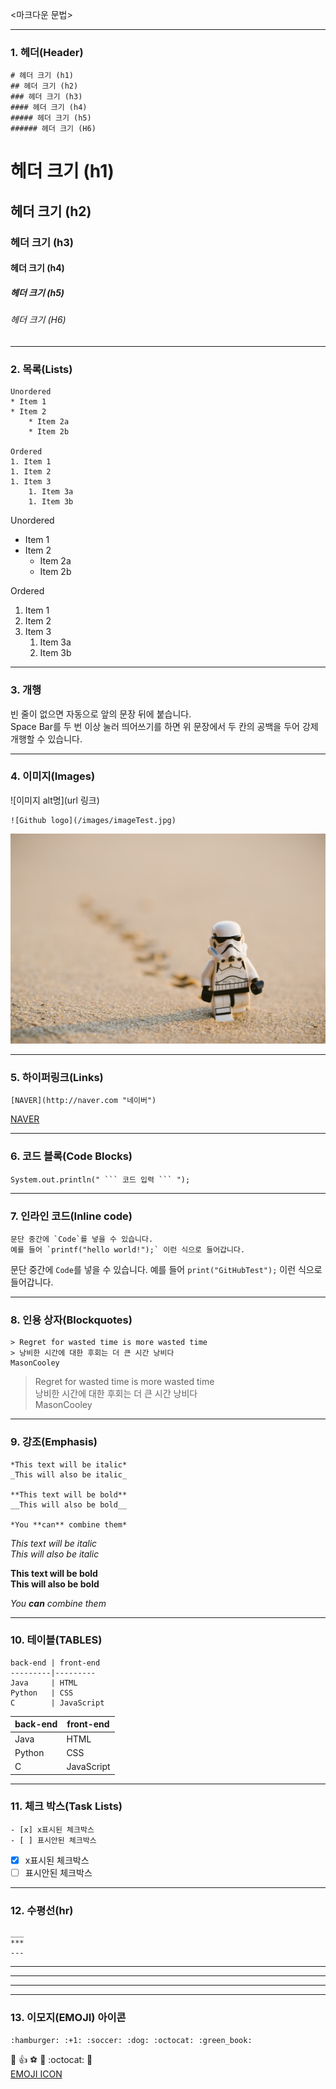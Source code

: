 <마크다운 문법>

---

### 1. 헤더(Header)
```
# 헤더 크기 (h1)
## 헤더 크기 (h2)
### 헤더 크기 (h3)
#### 헤더 크기 (h4)
##### 헤더 크기 (h5)
###### 헤더 크기 (H6)
```
# 헤더 크기 (h1)
## 헤더 크기 (h2)
### 헤더 크기 (h3)
#### 헤더 크기 (h4)
##### 헤더 크기 (h5)
###### 헤더 크기 (H6)

---

### 2. 목록(Lists)
```
Unordered 
* Item 1 
* Item 2 
    * Item 2a 
    * Item 2b 

Ordered 
1. Item 1 
1. Item 2 
1. Item 3 
    1. Item 3a 
    1. Item 3b
```
Unordered 
* Item 1 
* Item 2 
    * Item 2a 
    * Item 2b 

Ordered 
1. Item 1 
1. Item 2 
1. Item 3 
    1. Item 3a 
    1. Item 3b
    
---

### 3. 개행

빈 줄이 없으면 자동으로 앞의 문장 뒤에 붙습니다.  
Space Bar를 두 번 이상 눌러 띄어쓰기를 하면 위 문장에서 두 칸의 공백을 두어 강제 개행할 수 있습니다.

---

### 4. 이미지(Images)
![이미지 alt명](url 링크) 
```
![Github logo](/images/imageTest.jpg) 
```
![Github logo](/images/imageTest.jpg) 

---

### 5. 하이퍼링크(Links)
```
[NAVER](http://naver.com "네이버")
```
[NAVER](http://naver.com "네이버")

---

### 6. 코드 블록(Code Blocks)
```
System.out.println(" ``` 코드 입력 ``` ");
```

---

### 7. 인라인 코드(Inline code)
```
문단 중간에 `Code`를 넣을 수 있습니다. 
예를 들어 `printf("hello world!");` 이런 식으로 들어갑니다.
```
문단 중간에 `Code`를 넣을 수 있습니다. 
예를 들어 `print("GitHubTest");` 이런 식으로 들어갑니다.

---

### 8. 인용 상자(Blockquotes)
```
> Regret for wasted time is more wasted time  
> 낭비한 시간에 대한 후회는 더 큰 시간 낭비다  
MasonCooley
```

> Regret for wasted time is more wasted time  
> 낭비한 시간에 대한 후회는 더 큰 시간 낭비다  
MasonCooley

---

### 9. 강조(Emphasis)
```
*This text will be italic*  
_This will also be italic_  

**This text will be bold**  
__This will also be bold__  

*You **can** combine them*  
```

*This text will be italic*  
_This will also be italic_  

**This text will be bold**  
__This will also be bold__  

*You **can** combine them*  

---

### 10. 테이블(TABLES)
```
back-end | front-end
---------|---------
Java     | HTML
Python   | CSS
C        | JavaScript
```

back-end | front-end
---------|---------
Java     | HTML
Python   | CSS
C        | JavaScript

---

### 11. 체크 박스(Task Lists)
```
- [x] x표시된 체크박스
- [ ] 표시안된 체크박스
```

- [x] x표시된 체크박스  
- [ ] 표시안된 체크박스

---

### 12. 수평선(hr)
```
___
***
---
```
___
***
---

---

### 13. 이모지(EMOJI) 아이콘
```
:hamburger: :+1: :soccer: :dog: :octocat: :green_book:
```
:hamburger: :+1: :soccer: :dog: :octocat: :green_book:  
[EMOJI ICON](https://www.webfx.com/tools/emoji-cheat-sheet/)
